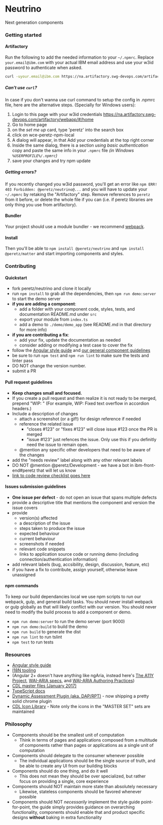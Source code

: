 # Neutrino
Next generation components

### Getting started

#### Artifactory

Run the following to add the needed information
to your `~/.npmrc`. Replace `your.email@ibm.com` with your actual IBM email address and use your w3id password to
authenticate when asked.

```bash
curl -uyour.email@ibm.com https://na.artifactory.swg-devops.com/artifactory/api/npm/wce-peretz-npm-local/auth/peretz >> ~/.npmrc
```

##### Can't use `curl`?

In case if you don't wanna use curl command to setup the config in .npmrc file, here are the alternative steps. (Specially for Windows users):

1) Login to this page with your w3id credentials
https://na.artifactory.swg-devops.com/artifactory/webapp/#/home
2) Go to home page
3) on the *set me up* card, type 'peretz' into the search box
4) click on wce-peretz-npm-local
5) A dialog will appear, in that Add your credentials at the top right corner
6) Inside the same dialog, there is a section _using basic authentication_ copy and paste the same info in your `.npmrc` file _(in Windows `%USERPROFILE%/.npmrc`)_
7) save your changes and try npm update

##### Getting errors?

If you recently changed you w3id password, you'll get an error like `npm ERR! 403 Forbidden: @peretz/neutrino@...` and you will have to update your `~/.npmrc` by retaking the "Artifactory" step. Remove references to `peretz` from it before, or delete the whole file if you can (i.e. if peretz libraries are only thing you use from artifactory).

#### Bundler

Your project should use a module bundler - we recommend [webpack](https://webpack.js.org/).

#### Install

Then you'll be able to `npm install @peretz/neutrino` and `npm install @peretz/matter` and start importing components and styles.

### Contributing

#### Quickstart
- fork peretz/neutrino and clone it locally
- run `npm install` to grab all the dependencies, then `npm run demo:server` to start the demo server
- **if you are adding a component**:
  - add a folder with your component code, styles, tests, and documentation README.md under `src`
  - export your module from `index.ts`
  - add a demo to `./demo/demo_app` (see README.md in that directory for more info)
- **if you are contributing a fix**:
  - add your fix, update the documentation as needed
  - consider adding or modifying a test case to cover the fix
- follow the [Angular style guide](https://angular.io/styleguide) and [our general component guidelines](https://github.ibm.com/peretz/neutrino/wiki/General-component-API-guidelines)
- be sure to run `npm test` and `npm run lint` to make sure the tests and linter pass
- DO NOT change the version number.
- submit a PR

#### Pull request guidelines
- **Keep changes small and focused.**
- If you create a pull request and then realize it is not ready to be merged, prepend "WIP: " (For example,  WIP: Fixed text overflow in accordion headers.)
- Include a description of changes
  - attach a screenshot (or a gif!) for design reference if needed
  - reference the related issue
  	- "closes #123" or "fixes #123" will close issue #123 once the PR is merged
  	- "issue #123" just refences the issue. Only use this if you definitly need the issue to remain open.
  - @mention any specific other developers that need to be aware of the changes
- add the "needs review" label along with any other relevant labels
- DO NOT @mention @peretz/Development - we have a bot in ibm-front-end#peretz that will let us know
- [link to code review checklist goes here](#)

#### Issues submission guidelines
- **One issue per defect** - do not open an issue that spans multiple defects
- provide a descriptive title that mentions the component and version the issue covers
- provide
  - version(s) affected
  - a description of the issue
  - steps taken to produce the issue
  - expected behaviour
  - current behaviour
  - screenshots if needed
  - relevant code snippets
  - links to application source code or running demo (including connection/authentication information)
- add relevant labels (bug, accsibility, design, discussion, feature, etc)
- if you have a fix to contribute, assign yourself, otherwise leave unassigned

#### npm commands
To keep our build dependancies local we use npm scripts to run our webpack, gulp, and general build tasks. You should never install webpack or gulp globally as that will likely conflict with our version. You should never need to modify the build process to add a component or demo.
- `npm run demo:server` to run the demo server (port 9000)
- `npm run demo:build` to build the demo
- `npm run build` to generate the dist
- `npm run lint` to run tslint
- `npm test` to run tests

### Resources
 - [Angular style guide](https://angular.io/styleguide)
 - [I18N tooling](https://angular.io/docs/ts/latest/cookbook/i18n.html)
 - (Angular 2+ doesn't have anything like ngAria, instead here's [The A11Y Project](http://a11yproject.com/), [WAI-ARIA specs](https://www.w3.org/TR/wai-aria/), and [WAI-ARIA Authoring Practices](https://www.w3.org/TR/2016/WD-wai-aria-practices-1.1-20160317/))
 - [CDL master files (January 2017)](https://ibm.ent.box.com/v/illustratorJanuary2017)
 - [TypeScript docs](https://www.typescriptlang.org/docs/tutorial.html)
 - [Dynamic Assessment Plugin (aka. DAP/RPT)](https://w3-connections.ibm.com/wikis/home?lang=en-us#!/wiki/W88ee03f8907c_412b_a3a8_988dabb72b35/page/Dynamic%20Assessment%20Plugin) - now shipping a pretty solid chrome plugin
 - [CDL Icon Library](https://icon.stage1.mybluemix.net/) - Note only the icons in the "MASTER SET" sets are maintained

### Philosophy
- Components should be the smallest unit of computation
  - Think in terms of pages and applications composed from a multitude of components rather than pages or applications as a single unit of computation
- Components should delegate to the consumer whenever possible
  - The individual applications should be the single source of truth, and be able to create any UI from our building blocks
- Components should do one thing, and do it well
  - This does not mean they should be over specialized, but rather focus on providing a single, core experience
- Components should NOT maintain more state than absolutely necessary
  - Likewise, stateless components should be favored whenever possible
- Components should NOT *necessarily* implement the style guide point-for-point, the guide simply provides guidance on overarching functionality, components should enable that and product specific designs **without** baking in extra functionality
